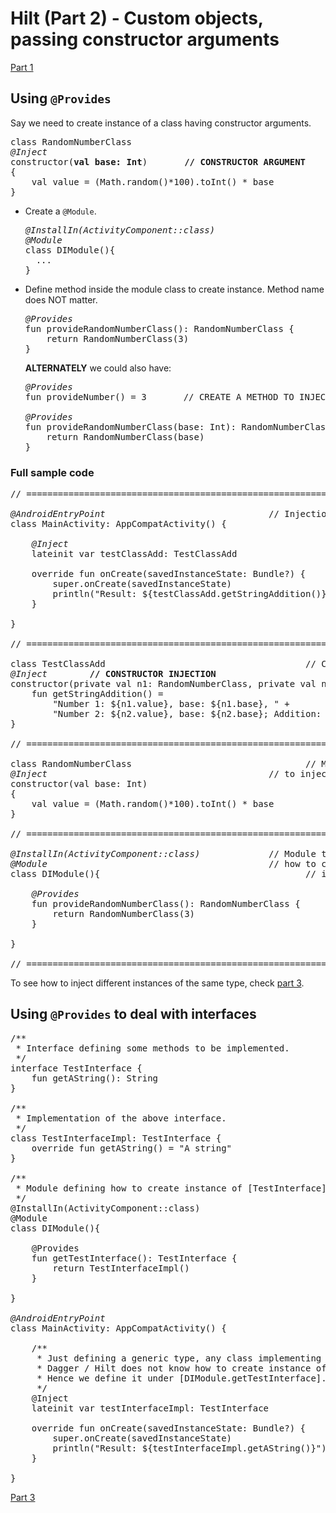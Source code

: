 # Hilt (Part 2) - Custom objects, passing constructor arguments

[Part 1](part-1.md)  

## Using `@Provides`

Say we need to create instance of a class having constructor arguments.
<pre>
class RandomNumberClass
<i>@Inject</i>
constructor(<b>val base: Int</b>)       <b>// CONSTRUCTOR ARGUMENT</b>
{
    val value = (Math.random()*100).toInt() * base
}
</pre>

- Create a `@Module`.
  <pre>
  <i>@InstallIn(ActivityComponent::class)</i>
  <i>@Module</i>
  class DIModule(){
    ...
  }
  </pre>
- Define method inside the module class to create instance. Method name does NOT matter.
  <pre>
  <i>@Provides</i>
  fun provideRandomNumberClass(): RandomNumberClass {
      return RandomNumberClass(3)
  }
  </pre>
  <b>ALTERNATELY</b> we could also have:
  <pre>
  <i>@Provides</i>
  fun provideNumber() = 3       // CREATE A METHOD TO INJECT AN ARGUMENT IN THE NEXT METHOD
  
  <i>@Provides</i>
  fun provideRandomNumberClass(base: Int): RandomNumberClass {  // ARGUMENT VALUE COMES FROM provideNumber()
      return RandomNumberClass(base)
  }
  </pre>

### Full sample code
<pre>
// ========================================================================

<i>@AndroidEntryPoint</i>                               // Injection in Android
class MainActivity: AppCompatActivity() {

    <i>@Inject</i>
    lateinit var testClassAdd: TestClassAdd

    override fun onCreate(savedInstanceState: Bundle?) {
        super.onCreate(savedInstanceState)
        println("Result: ${testClassAdd.getStringAddition()}")
    }

}

// ========================================================================

class TestClassAdd                                      // Class needing dependency
<i>@Inject</i>        <b>// CONSTRUCTOR INJECTION</b>
constructor(private val n1: RandomNumberClass, private val n2: RandomNumberClass){
    fun getStringAddition() =
        "Number 1: ${n1.value}, base: ${n1.base}, " +
        "Number 2: ${n2.value}, base: ${n2.base}; Addition: ${n1.value + n2.value}"
}

// ========================================================================

class RandomNumberClass                                 // Main dependency
<i>@Inject</i>                                          // to inject
constructor(val base: Int)
{
    val value = (Math.random()*100).toInt() * base
}

// ========================================================================

<i>@InstallIn(ActivityComponent::class)</i>             // Module to define
<i>@Module</i>                                          // how to create
class DIModule(){                                       // instances of dependencies

    <i>@Provides</i>
    fun provideRandomNumberClass(): RandomNumberClass {
        return RandomNumberClass(3)
    }

}

// ========================================================================
</pre>

To see how to inject different instances of the same type, check [part 3](part-3.md).

## Using `@Provides` to deal with interfaces

<pre>
/**
 * Interface defining some methods to be implemented.
 */
interface TestInterface {
    fun getAString(): String
}

/**
 * Implementation of the above interface.
 */
class TestInterfaceImpl: TestInterface {
    override fun getAString() = "A string"
}

/**
 * Module defining how to create instance of [TestInterface].
 */
@InstallIn(ActivityComponent::class)
@Module
class DIModule(){

    @Provides
    fun getTestInterface(): TestInterface {
        return TestInterfaceImpl()
    }

}

<i>@AndroidEntryPoint</i>
class MainActivity: AppCompatActivity() {

    /**
     * Just defining a generic type, any class implementing the [TestInterface].
     * Dagger / Hilt does not know how to create instance of it.
     * Hence we define it under [DIModule.getTestInterface].
     */
    @Inject
    lateinit var testInterfaceImpl: TestInterface

    override fun onCreate(savedInstanceState: Bundle?) {
        super.onCreate(savedInstanceState)
        println("Result: ${testInterfaceImpl.getAString()}")
    }

}
</pre>

[Part 3](part-3.md)
